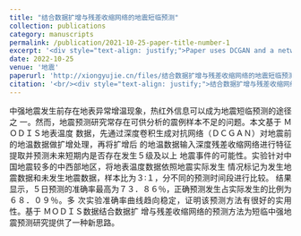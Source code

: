 ```yaml
---
title: "结合数据扩增与残差收缩网络的地震短临预测"
collection: publications
category: manuscripts
permalink: /publication/2021-10-25-paper-title-number-1
excerpt: '<div style="text-align: justify;">Paper uses DCGAN and a network for short term quake prediction.</div>'
date: 2022-10-25
venue: '地震'
paperurl: 'http://xiongyujie.cn/files/结合数据扩增与残差收缩网络的地震短临预测_张翔.pdf'
citation: '<br/><div style="text-align: justify;">结合数据扩增与残差收缩网络的地震短临预测, 张翔，孙宪坤*，胡峻，尹京苑，熊玉洁, 《地震》，2022，42 (2): 74-88</div>'
---
```


<div style="text-align: justify;">中强地震发生前存在地表异常增温现象，热红外信息可以成为地震短临预测的途径之 一。然而，地震预测研究常存在可供分析的震例样本不足的问题。本文基于 ＭＯＤＩＳ地表温度 数据，先通过深度卷积生成对抗网络（ＤＣＧＡＮ）对地震前的地温数据做扩增处理，再将扩增后 的地温数据输入深度残差收缩网络进行特征提取并预测未来短期内是否存在发生５级及以上 地震事件的可能性。实验针对中国地震较多的中西部地区，将地表温度数据依照地震实际发生 情况标记为发生地震数据和未发生地震数据，样本比为３∶１，分不同的预测时间段进行比较。 结果显示，５日预测的准确率最高为７３．８６％，正确预测发生占实际发生的比例为６８．０９％。多 次实验准确率曲线趋向稳定，证明该预测方法有很好的实用性。基于 ＭＯＤＩＳ数据结合数据扩 增与残差收缩网络的预测方法为短临中强地震预测研究提供了一种新思路。</div>

<br/>
